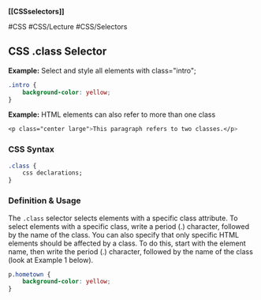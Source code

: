 **[[CSSselectors]]**

#CSS #CSS/Lecture  #CSS/Selectors 
## CSS .class Selector
**Example:** Select and style all elements with class="intro";
```CSS
.intro {
	background-color: yellow;
}
```
**Example:** HTML elements can also refer to more than one class
```CSS
<p class="center large">This paragraph refers to two classes.</p>
```

### CSS Syntax
```CSS
.class {
	css declarations;
}
```

### Definition & Usage
The `.class` selector selects elements with a specific class attribute.
To select elements with a specific class, write a period (.) character, followed by the name of the class.
You can also specify that only specific HTML elements should be affected by a class. To do this, start with the element name, then write the period (.) character, followed by the name of the class (look at Example 1 below).
```CSS
p.hometown {
	background-color: yellow;
}
```
